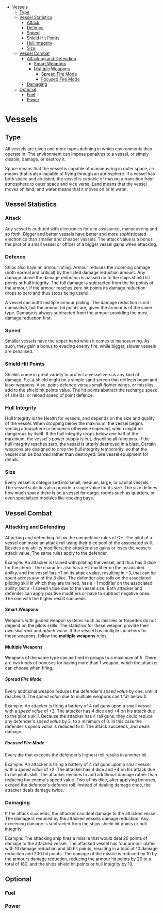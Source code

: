 <!-- TOC -->

- [Vessels](#vessels)
  - [Type](#type)
  - [Vessel Statistics](#vessel-statistics)
    - [Attack](#attack)
    - [Defence](#defence)
    - [Speed](#speed)
    - [Shield Hit Points](#shield-hit-points)
    - [Hull Integrity](#hull-integrity)
    - [Size](#size)
  - [Vessel Combat](#vessel-combat)
    - [Attacking and Defending](#attacking-and-defending)
      - [Smart Weapons](#smart-weapons)
      - [Multiple Weapons](#multiple-weapons)
        - [Spread Fire Mode](#spread-fire-mode)
        - [Focused Fire Mode](#focused-fire-mode)
    - [Damaging](#damaging)
  - [Optional](#optional)
    - [Fuel](#fuel)
    - [Power](#power)

<!-- /TOC -->

# Vessels

## Type

All vessels are given one more types defining in which environments they operate
in. The environment can impose penalties to a vessel, or simply disable, damage,
or destroy it.

Space means that the vessel is capable of manoeuvring in outer space, air means
that is also capable of flying through an atmosphere. If a vessel has both space
and air listed, the vessel is capable of making a transition from atmosphere to
outer space and vice versa. Land means that the vessel moves on land, and water
means that it moves on or in water.

## Vessel Statistics

### Attack

Any vessel is outfitted with electronics for aim assistance, manoeuvring and so
forth. Bigger and better vessels have better and more sophisticated electronics
than smaller and cheaper vessels. The attack value is a bonus the pilot of a
small vessel or officer of a bigger vessel gains when attacking.

### Defence

Ships also have an armour rating. Armour reduces the incoming damage (both
normal and critical) by the listed damage reduction amount. Any damage above the
damage reduction is passed on to the ships shield hit points or hull integrity.
The full damage is subtracted from the hit points of the armour. If the armour
reaches zero hit points its damage reduction drops to zero and thus stops being
useful.

A vessel can outfit multiple armour plating. The damage reduction is not
cumulative, but the armour hit points are, given the armour is of the same type.
Damage is always subtracted from the armour providing the most damage reduction
first.

### Speed

Smaller vessels have the upper hand when it comes to manoeuvring. As such, they
gain a bonus to evading enemy fire, while bigger, slower vessels are penalised.

### Shield Hit Points

Shields come in great variety to protect a vessel versus any kind of damage.
F.e. a shield might be a simple sand screen that deflects beam and laser
weapons. Also, point-defence versus small fighter wings, or missiles add to the
shield hit points value. The hit points abstract the recharge speed of shields,
or reload speed of point defence.

### Hull Integrity

Hull Integrity is the Health for vessels, and depends on the size and quality of
the vessel. When dropping below the maximum, the vessel begins venting
atmosphere or becomes otherwise impeded, which might be dangerous by itself. If
the hull integrity drops below one half of the maximum, the vessel's power
supply is cut, disabling all functions. If the hull integrity reaches zero, the
vessel is utterly destroyed in a blast. Certain weapons are designed to drop the
hull integrity temporarily, so that the vessel can be boarded rather than
destroyed. See vessel equipment for details.

### Size

Every vessel is categorised into small, medium, large, or capital vessels. The
vessel statistics also provide a single value for its size. The size defines how
much space there is on a vessel for cargo, rooms such as quarters, or even
specialised modules like docking bays.

## Vessel Combat

### Attacking and Defending

Attacking and defending follow the competition rules of Q*. The pilot of a
vessel can make an attack roll using their dice pool of the associated skill.
Besides any ability modifiers, the attacker also gains or loses the vessels
attack value. The same rules apply to the defender.

Example: An attacker is trained with piloting the vessel, and thus has 3 dice
for the check. The character also has a +2 modifier on the associated ability,
and the vessel has +1 on its attack value, resulting in +3, that can be spent
across any of the 3 dice. The defender also rolls on the associated piloting
skill in which they are trained, has a +1 modifier on the associated ability,
but a -1 speed value due to the vessel size. Both attacker and defender can
apply positive modifiers or have to subtract negative ones. The one with the
higher result succeeds.

#### Smart Weapons

Weapons with guided weapon systems such as missiles or torpedos do not depend on
the pilots skills. The statistics for these weapon provide their own *skill
rank* and *attack value*. If the vessel has multiple launchers for these
weapons, follow the **multiple weapons** rules.

#### Multiple Weapons

Weapons of the same type can be fired in groups to a maximum of 5. There are two
kinds of bonuses for having more than 1 weapon, which the attacker can choose
when firing.

##### Spread Fire Mode

Every additional weapon reduces the defender's *speed value* by one, until it
reaches 0. The *speed value* due to multiple weapons can't fall below 0.

Example: An attacker is firing a battery of 4 rail guns upon a small vessel with
a *speed value* of +2. The attacker has 4 dice and +4 on his attack due to the
pilot's skill. Because the attacker has 4 rail guns, they could reduce any
defender's *speed value* by 3, to a minimum of 0. In this case the defender's
*speed value* is reduced to 0. The attack succeeds, and deals damage.

##### Focused Fire Mode

Every die that exceeds the defender's highest roll results in another hit.

Example: An attacker is firing a battery of 4 rail guns upon a small vessel with
a *speed value* of +2. The attacker has 4 dice and +4 on his attack due to the
pilots skill. The attacker decides to add additional damage rather than reducing
the enemy's speed value. Two of his dice, after applying bonuses, exceed the
defender's defence roll. Instead of dealing damage once, the attacker deals
damage twice.

### Damaging

If the attack succeeds, the attacker can deal damage to the attacked vessel. The
damage is reduced by the attacked vessels damage reduction. Any exceeding damage
is subtracted from the ships shield hit points or hull integrity.

Example: The attacking ship fires a missile that would deal 20 points of damage
to the attacked vessel. The attacked vessel has four armour plates with 10
damage reduction and 50 hit points, resulting in a total of 10 damage reduction
and 200 hit points. The damage of the missile is reduced by 10 by the armours
damage reduction, reducing the armour hit points by 20 to a total of 180, and
the ships shield hit points or hull integrity by 10.

## Optional

### Fuel

### Power